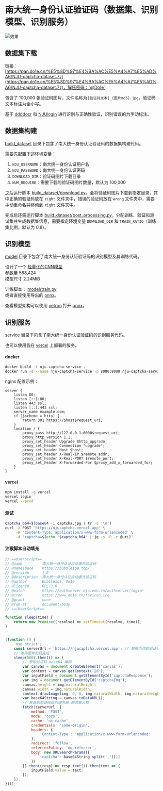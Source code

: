 # 南大统一身份认证验证码（数据集、识别模型、识别服务）

![效果](img/效果.gif)

## 数据集下载

链接： [https://pan.do1e.cn/%E5%8D%97%E4%BA%AC%E5%A4%A7%E5%AD%A6/NJU-captcha-dataset.7z](https://pan.do1e.cn/%E5%8D%97%E4%BA%AC%E5%A4%A7%E5%AD%A6/NJU-captcha-dataset.7z)，解压密码：`@Do1e`

包含了 100,000 张验证码图片，文件名称为`{验证码文本}_{图片md5}.jpg`。验证码文本标注为全小写。

基于 [ddddocr](https://github.com/sml2h3/ddddocr) 和 [NJUlogin](https://github.com/Do1e/NJUlogin) 进行识别与正确性验证，识别错误的为手动标注。

## 数据集构建

[build_dataset](build_dataset) 目录下包含了南大统一身份认证验证码的数据集构建代码。

需要先配置下述环境变量：  
1. `NJU_USERNAME`：南大统一身份认证用户名
2. `NJU_PASSWORD`：南大统一身份认证密码
3. `DOWNLOAD_DIR`：验证码图片下载目录
4. `NUM_REQUIRE`：需要下载的验证码图片数量，默认为 100,000

之后运行脚本 [build_dataset/download.py](build_dataset/download.py)，会将验证码图片下载到指定目录，其中正确的验证码放在 `right` 文件夹中，错误的验证码放在 `wrong` 文件夹中，需要手动重命名并移动到 `right` 文件夹中。

完成后还需运行脚本 [build_dataset/post_processing.py](build_dataset/post_processing.py)，分配训练、验证和测试集并生成数据集信息，需要指定环境变量 `DOWNLOAD_DIR` 和 `TRAIN_RATIO`（训练集比例，默认为 0.8）。

## 识别模型

[model](model) 目录下包含了南大统一身份认证验证码的识别模型及其训练代码。

设计了一个 [轻量化的CNN模型](model/model.py)  
参数量 588,424  
模型尺寸 2.24MiB

训练脚本： [model/train.py](model/train.py)  
或者直接使用导出的 [onnx](model/checkpoints/nju_captcha.onnx)。

查看模型架构可以使用 [netron](https://netron.app/) 打开 [onnx](model/checkpoints/nju_captcha.onnx)。

## 识别服务
[service](service) 目录下包含了南大统一身份认证验证码的识别服务代码。

也可以使用我在 [vercel](https://njucaptcha.vercel.app) 上部署的服务。

#### docker

```bash
docker build -t nju-captcha-service .
docker run -d --name nju-captcha-service -p 8000:8000 nju-captcha-service
```

nginx 配置示例：

```nginx
server {
    listen 80;
    listen [::]:80;
    listen 443 ssl;
    listen [::]:443 ssl;
    server_name example.com;
    if ($scheme = http) {
        return 301 https://$host$request_uri;
    }
    location / {
        proxy_pass http://127.0.0.1:8000$request_uri;
        proxy_http_version 1.1;
        proxy_set_header Upgrade $http_upgrade;
        proxy_set_header Connection "upgrade";
        proxy_set_header Host $host;
        proxy_set_header X-Real-IP $remote_addr;
        proxy_set_header X-Real-PORT $remote_port;
        proxy_set_header X-Forwarded-For $proxy_add_x_forwarded_for;
    }
}
```

#### vercel

```bash
npm install -g vercel
vercel login
vercel --prod
```

#### 测试

```bash
captcha_b64=$(base64 -i captcha.jpg | tr -d '\n')
curl -X POST 'https://njucaptcha.vercel.app' \
     -H 'Content-Type: application/x-www-form-urlencoded' \
     -d "captcha=$(echo "$captcha_b64" | jq -s -R -r @uri)"
```

#### 油猴脚本自动填充

```javascript
// ==UserScript==
// @name         南大统一身份认证自动填充验证码
// @namespace    https://bubbleioa.top/
// @version      1.0
// @description  南大统一身份认证自动填充验证码
// @author       Bubbleioa, Do1e
// @license      GPL-3.0
// @match        https://authserver.nju.edu.cn/authserver/login*
// @icon         https://www.do1e.cn/favicon.ico
// @grant        none
// @run-at       document-body
// ==/UserScript==

function sleep(time) {
    return new Promise((resolve) => setTimeout(resolve, time));
}


(function () {
    'use strict';
    const serverUrl = 'https://njucaptcha.vercel.app'; // 替换为你的验证码识别服务地址
    // 等待图片加载完成
    sleep(500).then(() => {
        // 获取验证码 base64 编码
        var canvas = document.createElement('canvas');
        var context = canvas.getContext('2d');
        var inputField = document.getElementById('captchaResponse');
        var img = document.getElementById('captchaImg');
        canvas.height = img.naturalHeight;
        canvas.width = img.naturalWidth;
        context.drawImage(img, 0, 0, img.naturalWidth, img.naturalHeight);
        var base64String = canvas.toDataURL();
        // 发送到验证码识别服务器 修改输入框
        fetch(serverUrl, {
            method: 'POST',
            mode: 'cors',
            cache: 'no-cache',
            credentials: 'same-origin',
            headers: {
                'Content-Type': 'application/x-www-form-urlencoded'
            },
            redirect: 'follow',
            referrerPolicy: 'no-referrer',
            body: new URLSearchParams({
                'captcha': base64String.split(',')[1]
            })
        }).then((resp) => resp.text()).then(text => {
            inputField.value = text;
        });
    });
})();
```
